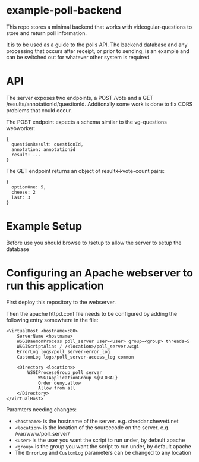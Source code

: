 example-poll-backend
====================
This repo stores a minimal backend that works with videogular-questions to store and return poll information.

It is to be used as a guide to the polls API. The backend database and any processing that occurs after receipt, or prior to sending, is an example and can be switched out for whatever other system is required.

API
====================

The server exposes two endpoints, a POST /vote and a GET /results/annotationId/questionId. Additonally some work is done to fix CORS problems that could occur.

The POST endpoint expects a schema similar to the vg-questions webworker:
```
{
  questionResult: questionId,
  annotation: annotationid
  result: ...
}
```

The GET endpoint returns an object of result<->vote-count pairs:
```
{
  optionOne: 5,
  cheese: 2
  last: 3
}
```

Example Setup
====================

Before use you should browse to /setup to allow the server to setup the database


Configuring an Apache webserver to run this application
=======================================================

First deploy this repository to the webserver.

Then the apache httpd.conf file needs to be configured by adding the following entry somewhere in the file:

	<VirtualHost <hostname>:80>
		ServerName <hostname>
		WSGIDaemonProcess poll_server user=<user> group=<group> threads=5
		WSGIScriptAlias / /<location>/poll_server.wsgi
		ErrorLog logs/poll_server-error_log
		CustomLog logs/poll_server-access_log common
	
		<Directory <location>>
			WSGIProcessGroup poll_server
	            WSGIApplicationGroup %{GLOBAL}
	            Order deny,allow
	            Allow from all
		</Directory>
	</VirtualHost>

Paramters needing changes:

* `<hostname>` is the hostname of the server. e.g. cheddar.chewett.net
* `<location>` is the location of the sourcecode on the server. e.g. /var/www/poll_server/
* `<user>` is the user you want the script to run under, by default apache
* `<group>` is the group you want the script to run under, by default apache
* The `ErrorLog` and `CustomLog` parameters can be changed to any location
